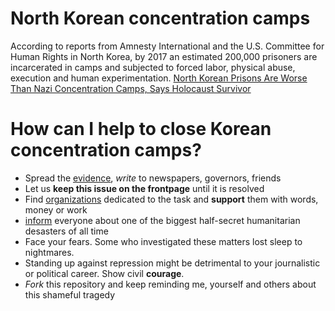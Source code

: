 # North Korean concentration camps

According to reports from Amnesty International and the U.S. Committee for Human Rights in North Korea, by 2017 an estimated 200,000 prisoners are incarcerated in camps and subjected to forced labor, physical abuse, execution and human experimentation. [North Korean Prisons Are Worse Than Nazi Concentration Camps, Says Holocaust Survivor](https://www.huffingtonpost.com/entry/north-korean-prisons-nazi-camps_us_5a2fad6ce4b0461754330e3d) 

# How can I help to close Korean concentration camps?

* Spread the [evidence](../../wiki/evidence), *write* to newspapers, governors, friends
* Let us **keep this issue on the frontpage** until it is resolved
* Find [organizations](../../wiki/organizations) dedicated to the task and **support** them with words, money or work
* [inform](../../wiki/evidence) everyone about one of the biggest half-secret humanitarian desasters of all time
* Face your fears. Some who investigated these matters lost sleep to nightmares.
* Standing up against repression might be detrimental to your journalistic or political career. Show civil **courage**. 
* *Fork* this repository and keep reminding me, yourself and others about this shameful tragedy
